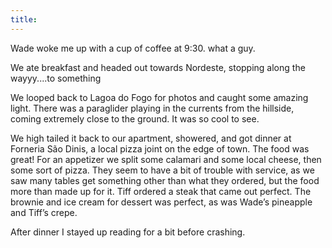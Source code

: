 ```yaml
---
title:
---
```


Wade woke me up with a cup of coffee at 9:30. what a guy.

We ate breakfast and headed out towards Nordeste, stopping along the wayyy....to something

We looped back to Lagoa do Fogo for photos and caught some amazing light. There was a paraglider playing in the currents from the hillside, coming extremely close to the ground. It was so cool to see.

We high tailed it back to our apartment, showered, and got dinner at Forneria São Dinis, a local pizza joint on the edge of town. The food was great! For an appetizer we split some calamari and some local cheese, then some sort of pizza. They seem to have a bit of trouble with service, as we saw many tables get something other than what they ordered, but the food more than made up for it. Tiff ordered a steak that came out perfect. The brownie and ice cream for dessert was perfect, as was Wade’s pineapple and Tiff’s crepe.

After dinner I stayed up reading for a bit before crashing.